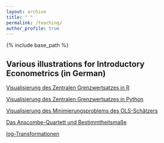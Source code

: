 ```yaml
---
layout: archive
title: " "
permalink: /teaching/
author_profile: true
---
```


{% include base_path %}

## Various illustrations for Introductory Econometrics (in German)

[Visualisierung des Zentralen Grenzwertsatzes in R](https://colab.research.google.com/drive/1DjN7tGiLXlOaxgbNrLWck6zV-AgGq1PZ?usp=sharing)<br>

[Visualisierung des Zentralen Grenzwertsatzes in Python](https://colab.research.google.com/drive/1Vl5389DnP5I4Z7e88GEs9ZPt3YtGCbvR?usp=sharing)<br>

[Visualisierung des Minimierungsproblems des OLS-Schätzers](https://colab.research.google.com/drive/1OdI0ftl4obin7C_ySFL2o9jWaXfZUJ-v?usp=sharing)<br>

[Das Anscombe-Quartett und Bestimmtheitsmaße](https://colab.research.google.com/drive/1wG72Z0d5-9tix_5s8aBNQeccFYqQvx_h?usp=sharing)

[log-Transformationen](https://colab.research.google.com/drive/1bkqeGsYJDwTWA5smkeSJl9e0nFwO4EIY?usp=sharing)
